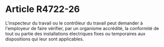 # Article R4722-26

L'inspecteur du travail ou le contrôleur du travail peut demander à l'employeur de faire vérifier, par un organisme accrédité, la conformité de tout ou partie des installations électriques fixes ou temporaires aux dispositions qui leur sont applicables.